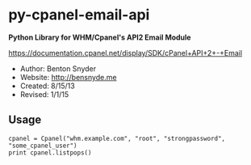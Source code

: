 py-cpanel-email-api
===================

**Python Library for WHM/Cpanel's API2 Email Module** 

https://documentation.cpanel.net/display/SDK/cPanel+API+2+-+Email

- Author: Benton Snyder
- Website: http://bensnyde.me
- Created: 8/15/13
- Revised: 1/1/15

Usage
---
```
cpanel = Cpanel("whm.example.com", "root", "strongpassword", "some_cpanel_user")
print cpanel.listpops()
```
